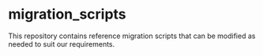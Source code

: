 # migration_scripts

This repository contains reference migration scripts that can be modified as needed to suit our requirements.
